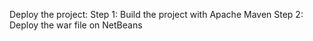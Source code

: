 Deploy the project:
Step 1: Build the project with Apache Maven 
Step 2: Deploy the war file on NetBeans
